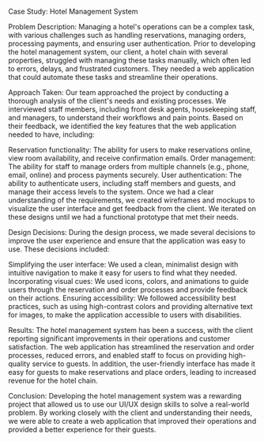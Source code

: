Case Study: Hotel Management System

Problem Description:
Managing a hotel's operations can be a complex task, with various challenges such as handling reservations, managing orders, processing payments, and ensuring user authentication. Prior to developing the hotel management system, our client, a hotel chain with several properties, struggled with managing these tasks manually, which often led to errors, delays, and frustrated customers. They needed a web application that could automate these tasks and streamline their operations.

Approach Taken:
Our team approached the project by conducting a thorough analysis of the client's needs and existing processes. We interviewed staff members, including front desk agents, housekeeping staff, and managers, to understand their workflows and pain points. Based on their feedback, we identified the key features that the web application needed to have, including:

Reservation functionality: The ability for users to make reservations online, view room availability, and receive confirmation emails.
Order management: The ability for staff to manage orders from multiple channels (e.g., phone, email, online) and process payments securely.
User authentication: The ability to authenticate users, including staff members and guests, and manage their access levels to the system.
Once we had a clear understanding of the requirements, we created wireframes and mockups to visualize the user interface and get feedback from the client. We iterated on these designs until we had a functional prototype that met their needs.

Design Decisions:
During the design process, we made several decisions to improve the user experience and ensure that the application was easy to use. These decisions included:

Simplifying the user interface: We used a clean, minimalist design with intuitive navigation to make it easy for users to find what they needed.
Incorporating visual cues: We used icons, colors, and animations to guide users through the reservation and order processes and provide feedback on their actions.
Ensuring accessibility: We followed accessibility best practices, such as using high-contrast colors and providing alternative text for images, to make the application accessible to users with disabilities.


Results:
The hotel management system has been a success, with the client reporting significant improvements in their operations and customer satisfaction. The web application has streamlined the reservation and order processes, reduced errors, and enabled staff to focus on providing high-quality service to guests. In addition, the user-friendly interface has made it easy for guests to make reservations and place orders, leading to increased revenue for the hotel chain.

Conclusion:
Developing the hotel management system was a rewarding project that allowed us to use our UI/UX design skills to solve a real-world problem. By working closely with the client and understanding their needs, we were able to create a web application that improved their operations and provided a better experience for their guests.
